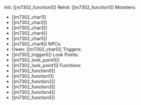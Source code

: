 Init: [[m7302_function0]]
ReInit: [[m7302_function1]]
Monsters:
- [[m7302_char1]]
- [[m7302_char2]]
- [[m7302_char3]]
- [[m7302_char4]]
- [[m7302_char5]]
- [[m7302_char6]]
NPCs:
- Owen: [[m7302_char0]]
Triggers:
- [[m7302_trigger0]]
Look Points:
- [[m7302_look_point0]]
- [[m7302_look_point1]]
Functions:
- [[m7302_function0]]
- [[m7302_function1]]
- [[m7302_function2]]
- [[m7302_function3]]
- [[m7302_function4]]
- [[m7302_function5]]
